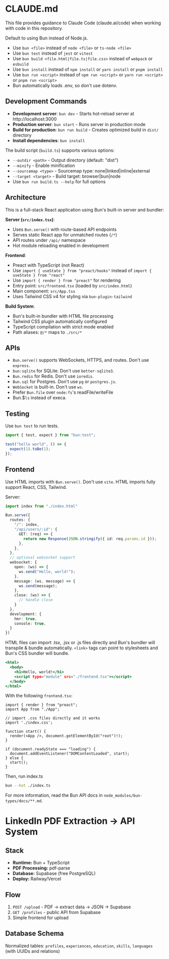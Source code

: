 # CLAUDE.md

This file provides guidance to Claude Code (claude.ai/code) when working with code in this repository.

Default to using Bun instead of Node.js.

- Use `bun <file>` instead of `node <file>` or `ts-node <file>`
- Use `bun test` instead of `jest` or `vitest`
- Use `bun build <file.html|file.ts|file.css>` instead of `webpack` or `esbuild`
- Use `bun install` instead of `npm install` or `yarn install` or `pnpm install`
- Use `bun run <script>` instead of `npm run <script>` or `yarn run <script>` or `pnpm run <script>`
- Bun automatically loads .env, so don't use dotenv.

## Development Commands

- **Development server**: `bun dev` - Starts hot-reload server at http://localhost:3000
- **Production server**: `bun start` - Runs server in production mode
- **Build for production**: `bun run build` - Creates optimized build in `dist/` directory
- **Install dependencies**: `bun install`

The build script (`build.ts`) supports various options:
- `--outdir <path>` - Output directory (default: "dist")
- `--minify` - Enable minification
- `--sourcemap <type>` - Sourcemap type: none|linked|inline|external
- `--target <target>` - Build target: browser|bun|node
- Use `bun run build.ts --help` for full options

## Architecture

This is a full-stack React application using Bun's built-in server and bundler:

**Server (`src/index.tsx`)**:
- Uses `Bun.serve()` with route-based API endpoints
- Serves static React app for unmatched routes (`/*`)
- API routes under `/api/` namespace
- Hot module reloading enabled in development

**Frontend**:
- Preact with TypeScript (not React)
- Use `import { useState } from "preact/hooks"` instead of `import { useState } from "react"`
- Use `import { render } from "preact"` for rendering
- Entry point: `src/frontend.tsx` (loaded by `src/index.html`)
- Main component: `src/App.tsx`
- Uses Tailwind CSS v4 for styling via `bun-plugin-tailwind`

**Build System**:
- Bun's built-in bundler with HTML file processing
- Tailwind CSS plugin automatically configured
- TypeScript compilation with strict mode enabled
- Path aliases: `@/*` maps to `./src/*`

## APIs

- `Bun.serve()` supports WebSockets, HTTPS, and routes. Don't use `express`.
- `bun:sqlite` for SQLite. Don't use `better-sqlite3`.
- `Bun.redis` for Redis. Don't use `ioredis`.
- `Bun.sql` for Postgres. Don't use `pg` or `postgres.js`.
- `WebSocket` is built-in. Don't use `ws`.
- Prefer `Bun.file` over `node:fs`'s readFile/writeFile
- Bun.$`ls` instead of execa.

## Testing

Use `bun test` to run tests.

```ts#index.test.ts
import { test, expect } from "bun:test";

test("hello world", () => {
  expect(1).toBe(1);
});
```

## Frontend

Use HTML imports with `Bun.serve()`. Don't use `vite`. HTML imports fully support React, CSS, Tailwind.

Server:

```ts#index.ts
import index from "./index.html"

Bun.serve({
  routes: {
    "/": index,
    "/api/users/:id": {
      GET: (req) => {
        return new Response(JSON.stringify({ id: req.params.id }));
      },
    },
  },
  // optional websocket support
  websocket: {
    open: (ws) => {
      ws.send("Hello, world!");
    },
    message: (ws, message) => {
      ws.send(message);
    },
    close: (ws) => {
      // handle close
    }
  },
  development: {
    hmr: true,
    console: true,
  }
})
```

HTML files can import .tsx, .jsx or .js files directly and Bun's bundler will transpile & bundle automatically. `<link>` tags can point to stylesheets and Bun's CSS bundler will bundle.

```html#index.html
<html>
  <body>
    <h1>Hello, world!</h1>
    <script type="module" src="./frontend.tsx"></script>
  </body>
</html>
```

With the following `frontend.tsx`:

```tsx#frontend.tsx
import { render } from "preact";
import App from "./App";

// import .css files directly and it works
import './index.css';

function start() {
  render(<App />, document.getElementById("root")!);
}

if (document.readyState === "loading") {
  document.addEventListener("DOMContentLoaded", start);
} else {
  start();
}
```

Then, run index.ts

```sh
bun --hot ./index.ts
```

For more information, read the Bun API docs in `node_modules/bun-types/docs/**.md`.

# LinkedIn PDF Extraction → API System

## Stack
- **Runtime:** Bun + TypeScript
- **PDF Processing:** pdf-parse
- **Database:** Supabase (free PostgreSQL)
- **Deploy:** Railway/Vercel

## Flow
1. `POST /upload` - PDF → extract data → JSON → Supabase
2. `GET /profiles` - public API from Supabase  
3. Simple frontend for upload

## Database Schema
Normalized tables: `profiles`, `experiences`, `education`, `skills`, `languages` (with UUIDs and relations)


